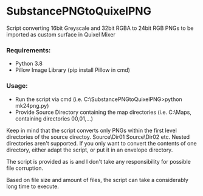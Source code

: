 # SubstancePNGtoQuixelPNG
Script converting 16bit Greyscale and 32bit RGBA to 24bit RGB PNGs to be imported as custom surface in Quixel Mixer

### Requirements:
- Python 3.8
- Pillow Image Library (pip install Pillow in cmd)
### Usage:
- Run the script via cmd (i.e. C:\SubstancePNGtoQuixelPNG>python mk24png.py)
- Provide Source Directory containing the map directories (i.e. C:\Maps, containing directories 00,01,...)

Keep in mind that the script converts only PNGs within the first level directories of the source directoy. Source\Dir01 Source\Dir02 etc.
Nested directories aren't supported. If you only want to convert the contents of one directory, either adapt the script, or put it in an envelope directory.

The script is provided as is and I don't take any responsibility for possible file corruption.

Based on file size and amount of files, the script can take a considerably long time to execute.

